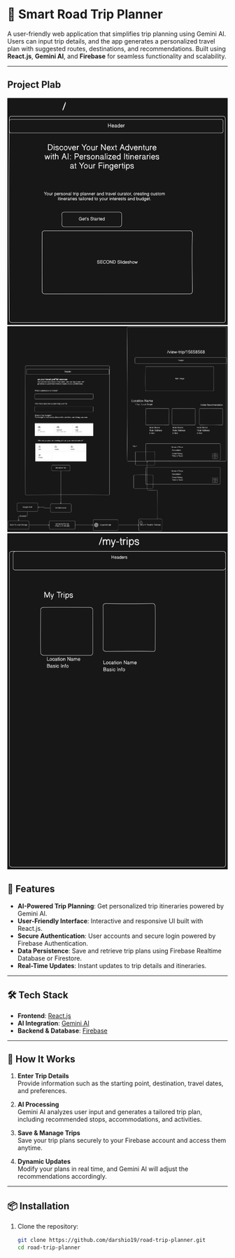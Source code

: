 # 🚗 Smart Road Trip Planner

A user-friendly web application that simplifies trip planning using Gemini AI. Users can input trip details, and the app generates a personalized travel plan with suggested routes, destinations, and recommendations. Built using **React.js**, **Gemini AI**, and **Firebase** for seamless functionality and scalability.

---
## Project Plab
![Alt text](https://github.com/darship19/road-trip-planner/blob/main/img/2.png)
![Alt text](https://github.com/darship19/road-trip-planner/blob/main/img/3.png)
![Alt text](https://github.com/darship19/road-trip-planner/blob/main/img/1.png)



## 🎯 Features

- **AI-Powered Trip Planning**: Get personalized trip itineraries powered by Gemini AI.
- **User-Friendly Interface**: Interactive and responsive UI built with React.js.
- **Secure Authentication**: User accounts and secure login powered by Firebase Authentication.
- **Data Persistence**: Save and retrieve trip plans using Firebase Realtime Database or Firestore.
- **Real-Time Updates**: Instant updates to trip details and itineraries.

---

## 🛠️ Tech Stack

- **Frontend**: [React.js](https://reactjs.org/)  
- **AI Integration**: [Gemini AI](https://ai.google.com/gemini/)  
- **Backend & Database**: [Firebase](https://firebase.google.com/)  

---

## 🚀 How It Works

1. **Enter Trip Details**  
   Provide information such as the starting point, destination, travel dates, and preferences.  

2. **AI Processing**  
   Gemini AI analyzes user input and generates a tailored trip plan, including recommended stops, accommodations, and activities.  

3. **Save & Manage Trips**  
   Save your trip plans securely to your Firebase account and access them anytime.  

4. **Dynamic Updates**  
   Modify your plans in real time, and Gemini AI will adjust the recommendations accordingly.

---

## 📦 Installation

1. Clone the repository:  
   ```bash
   git clone https://github.com/darshio19/road-trip-planner.git
   cd road-trip-planner
